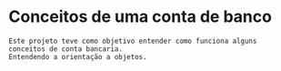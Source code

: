 <h1>Conceitos de uma conta de banco</h1>

```
Este projeto teve como objetivo entender como funciona alguns conceitos de conta bancaria.
Entendendo a orientação a objetos. 

```
